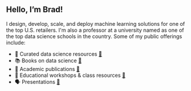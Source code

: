 ## Hello, I’m Brad!

I design, develop, scale, and deploy machine learning solutions for one of the top U.S. retailers. I'm also a professor at a university named as one of the top data science schools in the country. Some of my public offerings include:

- 📌 Curated data science resources [🔗](https://github.com/bradleyboehmke/data-science-learning-resources)
- 📚 Books on data science [🔗](https://github.com/bradleyboehmke/bradleyboehmke/blob/master/books.md)
- 📝 Academic publications [🔗](https://scholar.google.com/citations?user=Fz5g0gcAAAAJ&hl=en&oi=ao)
- 🏫 Educational workshops & class resources [🔗](https://github.com/bradleyboehmke/bradleyboehmke/blob/master/education.md)
- 🗣 Presentations [🔗](https://github.com/bradleyboehmke/bradleyboehmke/blob/master/presentations.md)
